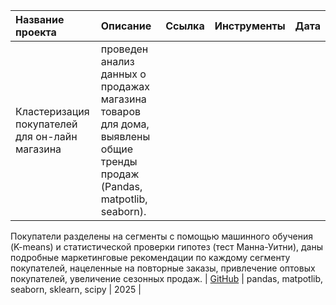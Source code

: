 | Название проекта | Описание | Ссылка | Инструменты | Дата |
|:------------------|:----------|:--------|:-------------|:------|
| Кластеризация покупателей для он-лайн магазина | проведен анализ данных о продажах магазина товаров для дома, выявлены общие тренды продаж (Pandas, matpotlib, seaborn). 
Покупатели разделены на сегменты с помощью машинного обучения (K-means) и статистической проверки гипотез (тест Манна-Уитни), 
даны подробные маркетинговые рекомендации по каждому сегменту покупателей, нацеленные на повторные заказы, привлечение оптовых покупателей, увеличение сезонных продаж. | [GitHub](https://github.com/...) | pandas, matpotlib, seaborn, sklearn, scipy | 2025 |

